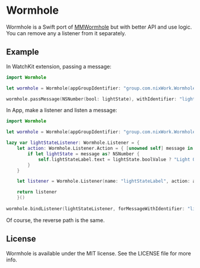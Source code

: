 # Wormhole

Wormhole is a Swift port of [MMWormhole](https://github.com/mutualmobile/MMWormhole) but with better API and use logic. You can remove any a listener from it separately.

## Example

In WatchKit extension, passing a message:

```Swift
import Wormhole

let wormhole = Wormhole(appGroupIdentifier: "group.com.nixWork.Wormhole", messageDirectoryName: "Wormhole")

wormhole.passMessage(NSNumber(bool: lightState), withIdentifier: "lightState")
```

In App, make a listener and listen a message:

```Swift
import Wormhole

let wormhole = Wormhole(appGroupIdentifier: "group.com.nixWork.Wormhole", messageDirectoryName: "Wormhole")

lazy var lightStateListener: Wormhole.Listener = {
    let action: Wormhole.Listener.Action = { [unowned self] message in
        if let lightState = message as? NSNumber {
            self.lightStateLabel.text = lightState.boolValue ? "Light On" : "Light Off"
        }
    }

    let listener = Wormhole.Listener(name: "lightStateLabel", action: action)

    return listener
    }()
     
wormhole.bindListener(lightStateListener, forMessageWithIdentifier: "lightState")
```

Of course, the reverse path is the same.

## License

Wormhole is available under the MIT license. See the LICENSE file for more info.